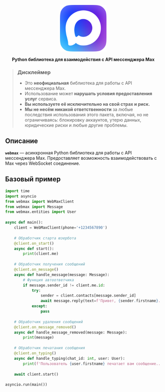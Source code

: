 <p align="center">
    <img src="assets/logo.png" alt="WebMax" width="150">
</p>

<p align="center"></p>

<p align="center">
    <strong>Python библиотека для взаимодействия с API мессенджера Max</strong>
</p>

> <h3><strong>Дисклеймер</strong></h3>
> 
> *   Это **неофициальная** библиотека для работы с API мессенджера Max.
> *   Использование может **нарушать условия предоставления услуг** сервиса.
> *   **Вы используете её исключительно на свой страх и риск.**
> *   **Мы не несём никакой ответственности** за любые последствия использования этого пакета, включая, но не ограничиваясь: блокировку аккаунтов, утерю данных, юридические риски и любые другие проблемы.

## Описание

**`webmax`** — асинхронная Python библиотека для работы с API мессенджера Max. Предоставляет возможность взаимодействовать с Max через WebSocket соединение.

## Базовый пример

```python
import time
import asyncio
from webmax import WebMaxClient
from webmax import Message
from webmax.entities import User

async def main():
    client = WebMaxClient(phone='+1234567890')

    # Обработчик старта юзербота
    @client.on_start()
    async def start():
        print(client.me)

    # Обработчик получения сообщений
    @client.on_message()
    async def handle_message(message: Message):
        # Функция автоответчика
        if message.sender_id != client.me.id:
            try:
                sender = client.contacts[message.sender_id]
                await message.reply(text=f'Привет, {sender.firstname}. Сейчас я занят, отвечу позже', cid=int(time.time()))
            except:
                pass

    # Обработчик удаления сообщений
    @client.on_message_removed()
    async def handle_message_removed(message: Message):
        print(message)

    # Обработчик печатания сообщения
    @client.on_typing()
    async def handle_typing(chat_id: int, user: User):
        print(f'Пользователь {user.firstname} печатает вам сообщение...')

    await client.start()

asyncio.run(main())
```






